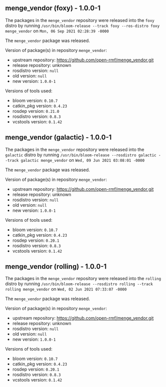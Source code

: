 ## menge_vendor (foxy) - 1.0.0-1

The packages in the `menge_vendor` repository were released into the `foxy` distro by running `/usr/bin/bloom-release --track foxy --ros-distro foxy menge_vendor` on `Mon, 06 Sep 2021 02:28:39 -0000`

The `menge_vendor` package was released.

Version of package(s) in repository `menge_vendor`:

- upstream repository: https://github.com/open-rmf/menge_vendor.git
- release repository: unknown
- rosdistro version: `null`
- old version: `null`
- new version: `1.0.0-1`

Versions of tools used:

- bloom version: `0.10.7`
- catkin_pkg version: `0.4.23`
- rosdep version: `0.21.0`
- rosdistro version: `0.8.3`
- vcstools version: `0.1.42`


## menge_vendor (galactic) - 1.0.0-1

The packages in the `menge_vendor` repository were released into the `galactic` distro by running `/usr/bin/bloom-release --rosdistro galactic --track galactic menge_vendor` on `Wed, 09 Jun 2021 03:08:01 -0000`

The `menge_vendor` package was released.

Version of package(s) in repository `menge_vendor`:

- upstream repository: https://github.com/open-rmf/menge_vendor.git
- release repository: unknown
- rosdistro version: `null`
- old version: `null`
- new version: `1.0.0-1`

Versions of tools used:

- bloom version: `0.10.7`
- catkin_pkg version: `0.4.23`
- rosdep version: `0.20.1`
- rosdistro version: `0.8.3`
- vcstools version: `0.1.42`


## menge_vendor (rolling) - 1.0.0-1

The packages in the `menge_vendor` repository were released into the `rolling` distro by running `/usr/bin/bloom-release --rosdistro rolling --track rolling menge_vendor` on `Wed, 02 Jun 2021 07:33:07 -0000`

The `menge_vendor` package was released.

Version of package(s) in repository `menge_vendor`:

- upstream repository: https://github.com/open-rmf/menge_vendor.git
- release repository: unknown
- rosdistro version: `null`
- old version: `null`
- new version: `1.0.0-1`

Versions of tools used:

- bloom version: `0.10.7`
- catkin_pkg version: `0.4.23`
- rosdep version: `0.20.1`
- rosdistro version: `0.8.3`
- vcstools version: `0.1.42`


